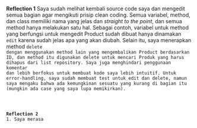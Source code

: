 <b>Reflection 1</b>
Saya sudah melihat kembali source code saya dan mengedit semua bagian agar mengikuti prisip clean coding. Semua variabel, method, dan class memiliki nama yang jelas dan <i>straight to the point</i>, dan semua method hanya melakukan satu hal. Sebagai contoh, variabel untuk method yang berfungsi untuk mengedit Product sudah dibuat hanya dinamakan <code>edit</code> karena sudah jelas apa yang akan diubah. Selain itu, saya menerapkan method <code>delete</i> dengan menggunakan method lain yang mengembalikan Product berdasarkan ID, dan method itu digunakan delete untuk mencari Produk yang harus dihapus dari list repository. Saya juga menghindari penggunaan komentar dan lebih berfokus untuk membuat kode saya lebih intuitif. Untuk error-handling, saya sudah membuat test untuk edit dan delete, namun saya mengaku bahwa ada kemungkinan sesuatu yang kurang di bagian itu (mungkin ada case yang saya lupa memikirkan). 
<p></p>
<b>Reflection 2</b>
1. Saya merasa
